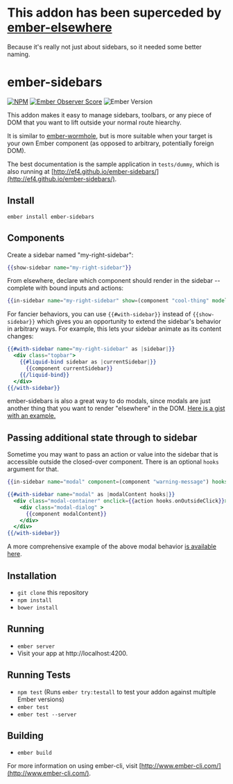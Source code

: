 # This addon has been superceded by [ember-elsewhere](https://github.com/ef4/ember-elsewhere)

Because it's really not just about sidebars, so it needed some better naming.

# ember-sidebars

[![NPM][npm-badge-img]][npm-badge-link]
[![Ember Observer Score][ember-observer-badge]][ember-observer-url]
![Ember Version][ember-version]

This addon makes it easy to manage sidebars, toolbars, or any piece of DOM that you want to lift outside your normal route hiearchy.

It is similar to [ember-wormhole](https://github.com/yapplabs/ember-wormhole), but is more suitable when your target is your own Ember component (as opposed to arbitrary, potentially foreign DOM).

The best documentation is the sample application in `tests/dummy`, which is also running at [http://ef4.github.io/ember-sidebars/](http://ef4.github.io/ember-sidebars/).

## Install

```no-highlight
ember install ember-sidebars
```

## Components

Create a sidebar named "my-right-sidebar":

```hbs
{{show-sidebar name="my-right-sidebar"}}
```

From elsewhere, declare which component should render in the sidebar -- complete with bound inputs and actions:


```hbs
{{in-sidebar name="my-right-sidebar" show=(component "cool-thing" model=model launch=(action "launchIt"))}}
```

For fancier behaviors, you can use `{{#with-sidebar}}` instead of `{{show-sidebar}}` which gives you an opportunity to extend the sidebar's behavior in arbitrary ways. For example, this lets your sidebar animate as its content changes:

```hbs
{{#with-sidebar name="my-right-sidebar" as |sidebar|}}
  <div class="topbar">
    {{#liquid-bind sidebar as |currentSidebar|}}
      {{component currentSidebar}}
    {{/liquid-bind}}
  </div>
{{/with-sidebar}}
```

ember-sidebars is also a great way to do modals, since modals are just another thing that you want to render "elsewhere" in the DOM. [Here is a gist with an example.](https://gist.github.com/ef4/0bcc6f7c99dafffdf6cc)

## Passing additional state through to sidebar

Sometime you may want to pass an action or value into the sidebar that is accessible outside the closed-over component. There is an optional `hooks` argument for that.

```hbs
{{in-sidebar name="modal" component=(component "warning-message") hooks=(hash onOutsideClick=(action "close"))}}
```

```hbs
{{#with-sidebar name="modal" as |modalContent hooks|}}
  <div class="modal-container" onclick={{action hooks.onOutsideClick}}>
    <div class="modal-dialog" >
      {{component modalContent}}
    </div>
  </div>    
{{/with-sidebar}}
```

A more comprehensive example of the above modal behavior [is available here](https://gist.github.com/ef4/0bcc6f7c99dafffdf6cc).

## Installation

* `git clone` this repository
* `npm install`
* `bower install`

## Running

* `ember server`
* Visit your app at http://localhost:4200.

## Running Tests

* `npm test` (Runs `ember try:testall` to test your addon against multiple Ember versions)
* `ember test`
* `ember test --server`

## Building

* `ember build`

For more information on using ember-cli, visit [http://www.ember-cli.com/](http://www.ember-cli.com/).

[npm-badge-img]: https://badge.fury.io/js/ember-sidebars.svg
[npm-badge-link]: http://badge.fury.io/js/ember-sidebars
[ember-observer-badge]: http://emberobserver.com/badges/ember-sidebars.svg
[ember-observer-url]: http://emberobserver.com/addons/ember-sidebars
[ember-version]: https://embadge.io/v1/badge.svg?start=1.13.0
